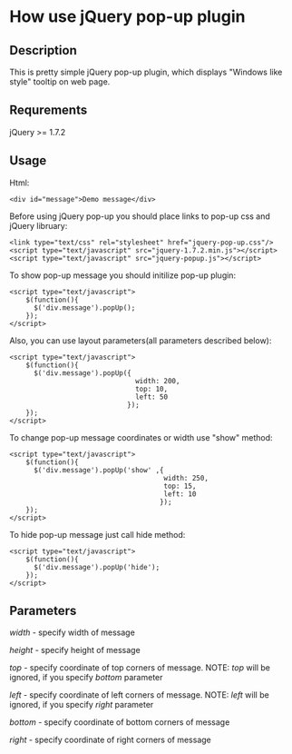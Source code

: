 # How use jQuery pop-up plugin
## Description
This is pretty simple jQuery pop-up plugin, which displays "Windows like style"
tooltip on web page.

## Requrements
jQuery >= 1.7.2

## Usage
Html:

`<div id="message">Demo message</div>`


Before using jQuery pop-up you should place links to pop-up css and jQuery libruary:

    <link type="text/css" rel="stylesheet" href="jquery-pop-up.css"/>
    <script type="text/javascript" src="jquery-1.7.2.min.js"></script> 
    <script type="text/javascript" src="jquery-popup.js"></script>

To show pop-up message you should initilize pop-up plugin:

    <script type="text/javascript">
        $(function(){
          $('div.message').popUp();
        });
    </script>

Also, you can use layout parameters(all parameters described below):

    <script type="text/javascript">
        $(function(){
          $('div.message').popUp({
                                   width: 200,
                                   top: 10,
                                   left: 50
                                 });
        });
    </script>

To change pop-up message coordinates or width use "show" method:

    <script type="text/javascript">
        $(function(){
          $('div.message').popUp('show' ,{
                                          width: 250,
                                          top: 15,
                                          left: 10
                                         });
        });
    </script>

To hide pop-up message just call hide method:

    <script type="text/javascript">
        $(function(){
          $('div.message').popUp('hide');
        });
    </sсript>
## Parameters

*width* - specify width of message

*height* - specify height of message

*top* - specify coordinate of top corners of message.
NOTE: *top* will be ignored, if you specify *bottom* parameter

*left* - specify coordinate of left corners of message.
NOTE: *left* will be ignored, if you specify *right* parameter

*bottom* - specify coordinate of bottom corners of message

*right* - specify coordinate of right corners of message